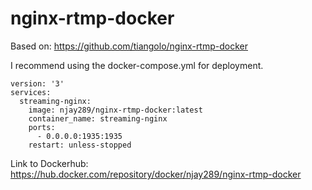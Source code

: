 # nginx-rtmp-docker

Based on: https://github.com/tiangolo/nginx-rtmp-docker

I recommend using the docker-compose.yml for deployment.

```
version: '3'
services:
  streaming-nginx:
    image: njay289/nginx-rtmp-docker:latest
    container_name: streaming-nginx
    ports:
      - 0.0.0.0:1935:1935
    restart: unless-stopped
```
Link to Dockerhub: https://hub.docker.com/repository/docker/njay289/nginx-rtmp-docker
